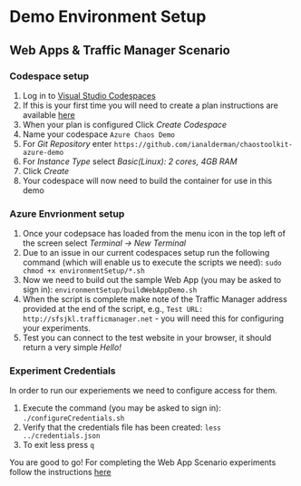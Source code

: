 # Demo Environment Setup #

## Web Apps & Traffic Manager Scenario ##

### Codespace setup ###

1. Log in to [Visual Studio Codespaces](https://online.visualstudio.com/login)
2. If this is your first time you will need to create a plan instructions are available [here](https://docs.microsoft.com/en-us/visualstudio/codespaces/quickstarts/browser)
3. When your plan is configured Click *Create Codespace*
4. Name your codespace `Azure Chaos Demo`
5. For *Git Repository* enter `https://github.com/ianalderman/chaostoolkit-azure-demo`
6. For *Instance Type* select *Basic(Linux): 2 cores, 4GB RAM*
7. Click *Create*
8. Your codespace will now need to build the container for use in this demo

### Azure Envrionment setup ###

1. Once your codepsace has loaded from the menu icon in the top left of the screen select *Terminal -> New Terminal*
2. Due to an issue in our current codespaces setup run the following command (which will enable us to execute the scripts we need): 
`sudo chmod +x environmentSetup/*.sh`
3. Now we need to build out the sample Web App (you may be asked to sign in):
`
environmentSetup/buildWebAppDemo.sh
`
4. When the script is complete make note of the Traffic Manager address provided at the end of the script, e.g., `Test URL: http://sfsjkl.trafficmanager.net` - you will need this for configuring your experiments.
5. Test you can connect to the test website in your browser, it should return a very simple *Hello!*

### Experiment Credentials ###

In order to run our experiements we need to configure access for them.

1. Execute the command (you may be asked to sign in): `./configureCredentials.sh`
2. Verify that the credentials file has been created: `less ../credentials.json`
3. To exit less press `q`

You are good to go!  For completing the Web App Scenario experiments follow the instructions [here](https://github.com/ianalderman/chaostoolkit-azure-demo/blob/master/experiments/webApps/README.md)

